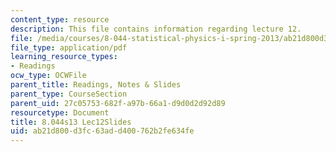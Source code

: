 ```yaml
---
content_type: resource
description: This file contains information regarding lecture 12.
file: /media/courses/8-044-statistical-physics-i-spring-2013/ab21d800d3fc63add400762b2fe634fe_MIT8_044S13_L12.pdf
file_type: application/pdf
learning_resource_types:
- Readings
ocw_type: OCWFile
parent_title: Readings, Notes & Slides
parent_type: CourseSection
parent_uid: 27c05753-682f-a97b-66a1-d9d0d2d92d89
resourcetype: Document
title: 8.044s13 Lec12Slides
uid: ab21d800-d3fc-63ad-d400-762b2fe634fe
---
```


